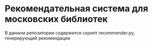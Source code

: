 # Рекомендательная система для московских библиотек

В данном репозитории содержится скрипт recommender.py, генерирующий рекомендации
